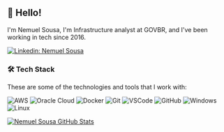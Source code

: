 ## 👋 Hello!

I'm Nemuel Sousa,  I'm Infrastructure analyst at GOVBR, and I've been working in tech since 2016.

[![Linkedin: Nemuel Sousa](https://img.shields.io/badge/-Linkedin-blue?style=flat-square&logo=Linkedin&logoColor=white&link=https://www.linkedin.com/in/nemuel-sousa/)](https://www.linkedin.com/in/nemuel-sousa/)

### 🛠 Tech Stack

These are some of the technologies and tools that I work with:

![AWS](https://img.shields.io/badge/Amazon_AWS-232F3E?style=flat-square&logo=amazon-aws&logoColor=white)
![Oracle Cloud](https://img.shields.io/badge/Oracle%20Cloud-F80000?style=flat-square&logo=oracle&logoColor=white)
![Docker](https://img.shields.io/badge/-Docker-2496ED?style=flat-square&logo=docker&logoColor=white)
![Git](https://img.shields.io/badge/-Git-black?style=flat-square&logo=git)
![VSCode](https://img.shields.io/badge/-VSCode-007ACC?style=flat-square&logo=visual-studio-code&logoColor=white)
![GitHub](https://img.shields.io/badge/-GitHub-181717?style=flat-square&logo=github)
![Windows](https://img.shields.io/badge/Windows-017AD7?style=flat-square&logo=windows&logoColor=white)
![Linux](https://img.shields.io/badge/Linux-E34F26?style=flat-square&logo=linux&logoColor=black)

[![Nemuel Sousa GitHub Stats](https://github-readme-stats.vercel.app/api?username=nemuelsousa&show_icons=true&theme=dark)](https://github.com/nemuelsousa)
